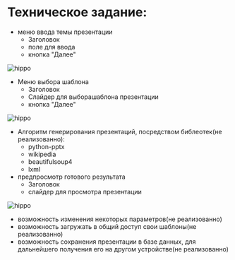 # Техническое задание:
- меню ввода темы презентации
  * Заголовок
  * поле для ввода
  * кнопка "Далее"

![hippo](tz/1.gif)
- Меню выбора шаблона
  * Заголовок
  * Слайдер для выборашаблона презентации
  * кнопка "Далее"

![hippo](tz/ScreenRecorderProject7.gif)
- Алгоритм генерирования презентаций, посредством библеотек(не реализованно):
  * python-pptx
  * wikipedia
  * beautifulsoup4
  * lxml
- предпросмотр готового результата
  * Заголовок
  * слайдер для просмотра презентации

![hippo](tz/4.gif)
- возможность изменения некоторых параметров(не реализованно)
- возможность загружать в общий доступ свои шаблоны(не реализованно)
- возможность сохранения презентации в базе данных, для дальнейшего получения его на другом устройстве(не реализованно)

